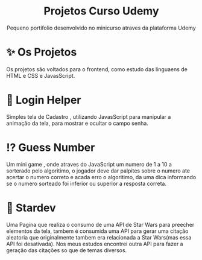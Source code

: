 <h1 align="center">Projetos Curso Udemy</h1>

<p align="center">Pequeno portifolio desenvolvido no minicurso atraves da plataforma Udemy</p>

:sparkles: Os Projetos
================
Os projetos são voltados para o frontend, como estudo das linguaens de HTML e CSS e JavasScript.

:memo: Login Helper
=================

Simples tela de Cadastro , utilizando JavasScript para manipular a animação da tela, para mostrar e ocultar o campo senha.

:interrobang: Guess Number
=================
Um mini game , onde atraves do JavaScript um numero de 1 a 10 a sorterado pelo algoritimo, o jogador deve dar palpites sobre o numero ate acertar o numero correto
e acada erro o algoritimo, da uma dica informando se o numero sorteado foi inferior ou superior a resposta correta.

:stars: Stardev
=================

Uma Pagina que realiza o consumo de uma API de Star Wars para preecher elementos da tela, tambem é consumida uma API para gerar uma citação
aleatoria que originalmente tambem  era relacionada a Star Wars(mas essa API foi desativada).
Nos meus estudos encontrei outra API para fazer a geração das citações so que de temas diversos.
